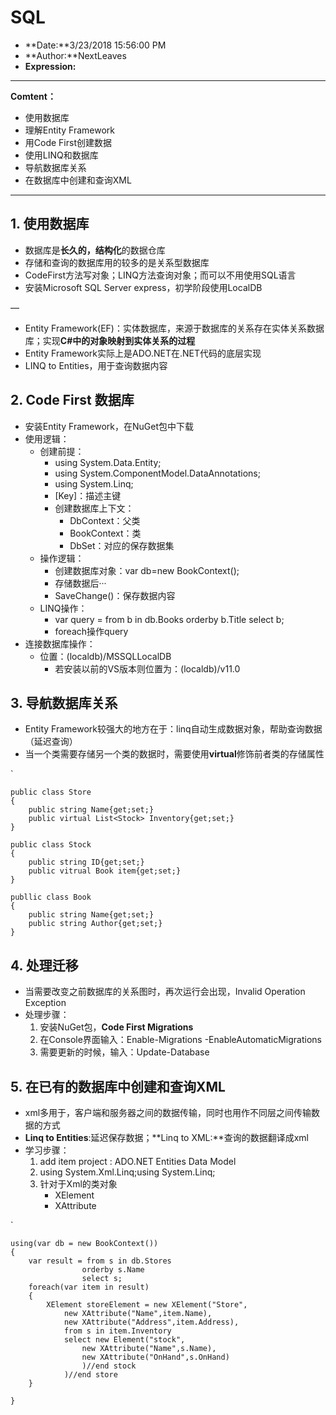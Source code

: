 # SQL

* **Date:**3/23/2018 15:56:00 PM 
* **Author:**NextLeaves
* **Expression:** 

---

**Comtent：**

* 使用数据库
* 理解Entity Framework
* 用Code First创建数据
* 使用LINQ和数据库
* 导航数据库关系
* 在数据库中创建和查询XML

---

## 1. 使用数据库 ##

* 数据库是**长久的，结构化**的数据仓库
* 存储和查询的数据库用的较多的是关系型数据库
* CodeFirst方法写对象；LINQ方法查询对象；而可以不用使用SQL语言
* 安装Microsoft SQL Server express，初学阶段使用LocalDB

—

* Entity Framework(EF)：实体数据库，来源于数据库的关系存在实体关系数据库；实现**C#中的对象映射到实体关系的过程**
* Entity Framework实际上是ADO.NET在.NET代码的底层实现
* LINQ to Entities，用于查询数据内容

## 2. Code First 数据库 ##

* 安装Entity Framework，在NuGet包中下载
* 使用逻辑：
	* 创建前提：
		* using System.Data.Entity;
		* using System.ComponentModel.DataAnnotations;
		* using System.Linq;
		* [Key]：描述主键
		* 创建数据库上下文：
			* DbContext：父类
			* BookContext：类
			* DbSet<T>：对应的保存数据集
	* 操作逻辑：
		* 创建数据库对象：var db=new BookContext();
		*  存储数据后···
		*  SaveChange()：保存数据内容
	*  LINQ操作：
		*  var query = from b in db.Books orderby b.Title select b;
		*  foreach操作query
*  连接数据库操作：
	*  位置：(localdb)/MSSQLLocalDB
		*  若安装以前的VS版本则位置为：(localdb)/v11.0

## 3. 导航数据库关系 ##

* Entity Framework较强大的地方在于：linq自动生成数据对象，帮助查询数据（延迟查询）
* 当一个类需要存储另一个类的数据时，需要使用**virtual**修饰前者类的存储属性

`

	public class Store
	{
		public string Name{get;set;}
		public virtual List<Stock> Inventory{get;set;}
	}
	
	public class Stock
	{
		public string ID{get;set;}
		public vitrual Book item{get;set;}
	}
	
	publlic class Book
	{
		public string Name{get;set;}
		public string Author{get;set;}
	}
	
## 4. 处理迁移 ##

* 当需要改变之前数据库的关系图时，再次运行会出现，Invalid Operation Exception
* 处理步骤：
	1. 安装NuGet包，**Code First Migrations**
	2. 在Console界面输入：Enable-Migrations -EnableAutomaticMigrations
	3. 需要更新的时候，输入：Update-Database

## 5. 在已有的数据库中创建和查询XML ##

* xml多用于，客户端和服务器之间的数据传输，同时也用作不同层之间传输数据的方式
* **Linq to Entities**:延迟保存数据；**Linq to XML:**查询的数据翻译成xml
* 学习步骤：
	1. add item project : ADO.NET Entities Data Model
	2. using System.Xml.Linq;using System.Linq;
	3. 针对于Xml的类对象
		* XElement
		* XAttribute

`

	using(var db = new BookContext())
	{
		var result = from s in db.Stores
					orderby s.Name
					select s;
		foreach(var item in result)
		{
			XElement storeElement = new XElement("Store",
				new XAttribute("Name",item.Name),
				new XAttribute("Address",item.Address),
				from s in item.Inventory
				select new Element("stock",
					new XAttribute("Name",s.Name),
					new XAttribute("OnHand",s.OnHand)
					)//end stock
				)//end store
		}			
		
	}		